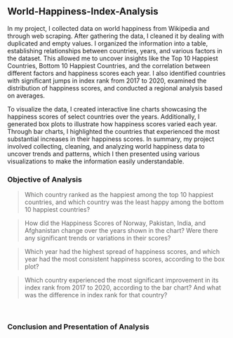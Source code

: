 ## World-Happiness-Index-Analysis
In my project, I collected data on world happiness from Wikipedia and through web scraping. After gathering the data, I cleaned it by dealing with duplicated and empty values. I organized the information into a table, establishing relationships between countries, years, and various factors in the dataset. This allowed me to uncover insights like the Top 10 Happiest Countries, Bottom 10 Happiest Countries, and the correlation between different factors and happiness scores each year. I also identified countries with significant jumps in index rank from 2017 to 2020, examined the distribution of happiness scores, and conducted a regional analysis based on averages.

To visualize the data, I created interactive line charts showcasing the happiness scores of select countries over the years. Additionally, I generated box plots to illustrate how happiness scores varied each year. Through bar charts, I highlighted the countries that experienced the most substantial increases in their happiness scores. In summary, my project involved collecting, cleaning, and analyzing world happiness data to uncover trends and patterns, which I then presented using various visualizations to make the information easily understandable.
<br>

### Objective of Analysis
>Which country ranked as the happiest among the top 10 happiest countries, and which country was the least happy among the bottom 10 happiest countries?

>How did the Happiness Scores of Norway, Pakistan, India, and Afghanistan change over the years shown in the chart? Were there any significant trends or variations in their scores?

>Which year had the highest spread of happiness scores, and which year had the most consistent happiness scores, according to the box plot?

>Which country experienced the most significant improvement in its index rank from 2017 to 2020, according to the bar chart? And what was the difference in index rank for that country?
<br>

### Conclusion and Presentation of Analysis
